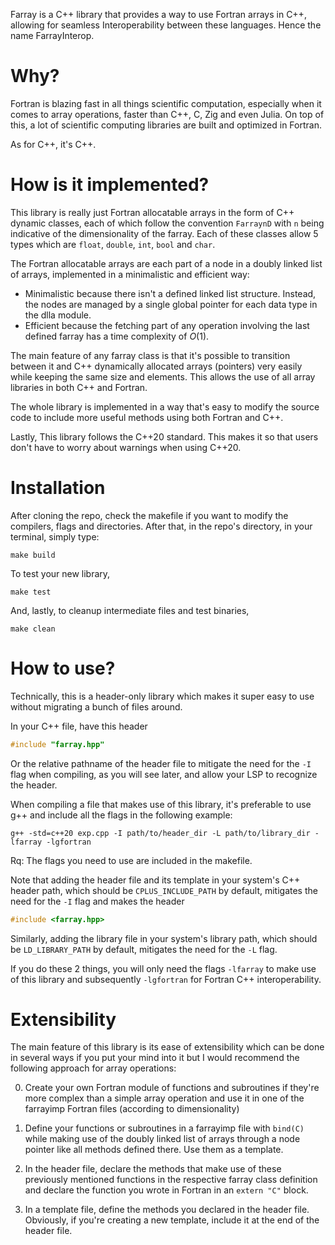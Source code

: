 Farray is a C++ library that provides a way to use Fortran arrays in C++, allowing for seamless Interoperability between these languages. Hence the name FarrayInterop.

# Why?
Fortran is blazing fast in all things scientific computation, especially when it comes to array operations, faster than C++, C, Zig and even Julia. On top of this, a lot of scientific computing libraries are built and optimized in Fortran.

As for C++, it's C++.

# How is it implemented?
This library is really just Fortran allocatable arrays in the form of C++ dynamic classes, each of which follow the convention `FarraynD` with `n` being indicative of the dimensionality of the farray. Each of these classes allow 5 types which are `float`, `double`, `int`, `bool` and `char`.

The Fortran allocatable arrays are each part of a node in a doubly linked list of arrays, implemented in a minimalistic and efficient way:
- Minimalistic because there isn't a defined linked list structure. Instead, the nodes are managed by a single global pointer for each data type in the dlla module.
- Efficient because the fetching part of any operation involving the last defined farray has a time complexity of $O(1)$.

The main feature of any farray class is that it's possible to transition between it and C++ dynamically allocated arrays (pointers) very easily while keeping the same size and elements. This allows the use of all array libraries in both C++ and Fortran.

The whole library is implemented in a way that's easy to modify the source code to include more useful methods using both Fortran and C++.

Lastly, This library follows the C++20 standard. This makes it so that users don't have to worry about warnings when using C++20.

# Installation
After cloning the repo, check the makefile if you want to modify the compilers, flags and directories. After that, in the repo's directory, in your terminal, simply type:
```Shell
make build
```

To test your new library, 
```Shell
make test
```

And, lastly, to cleanup intermediate files and test binaries,
```Shell
make clean
```

# How to use?
Technically, this is a header-only library which makes it super easy to use without migrating a bunch of files around.

In your C++ file, have this header
```C++
#include "farray.hpp"
```
Or the relative pathname of the header file to mitigate the need for the `-I` flag when compiling, as you will see later, and allow your LSP to recognize the header.

When compiling a file that makes use of this library, it's preferable to use g++ and include all the flags in the following example:
```Shell
g++ -std=c++20 exp.cpp -I path/to/header_dir -L path/to/library_dir -lfarray -lgfortran
```
Rq: The flags you need to use are included in the makefile.

Note that adding the header file and its template in your system's C++ header path, which should be `CPLUS_INCLUDE_PATH` by default, mitigates the need for the `-I` flag and makes the header
```C++
#include <farray.hpp>
```

Similarly, adding the library file in your system's library path, which should be `LD_LIBRARY_PATH` by default, mitigates the need for the `-L` flag.

If you do these 2 things, you will only need the flags `-lfarray` to make use of this library and subsequently `-lgfortran` for Fortran C++ interoperability.

# Extensibility
The main feature of this library is its ease of extensibility which can be done in several ways if you put your mind into it but I would recommend the following approach for array operations:

0. Create your own Fortran module of functions and subroutines if they're more complex than a simple array operation and use it in one of the farrayimp Fortran files (according to dimensionality)

1. Define your functions or subroutines in a farrayimp file with `bind(C)` while making use of the doubly linked list of arrays through a node pointer like all methods defined there. Use them as a template.

2. In the header file, declare the methods that make use of these previously mentioned functions in the respective farray class definition and declare the function you wrote in Fortran in an `extern "C"` block.

3. In a template file, define the methods you declared in the header file. Obviously, if you're creating a new template, include it at the end of the header file.
